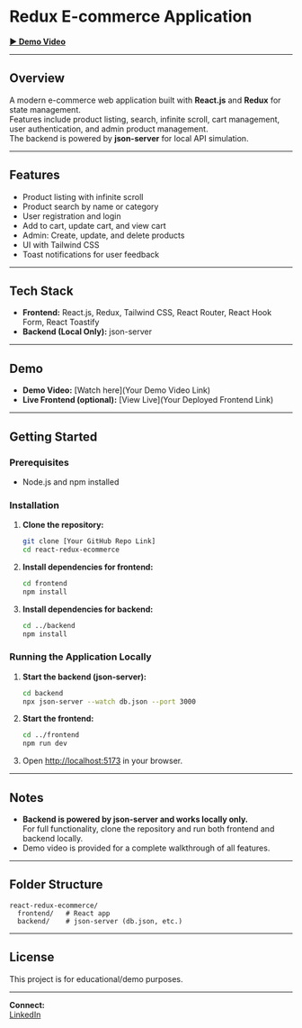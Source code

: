# Redux E-commerce Application

**[▶️ Demo Video](https://drive.google.com/file/d/19rR-rCvgHN_j8jSNMnr23DTw3zyfG0sW/view?usp=sharing)**

---

## Overview

A modern e-commerce web application built with **React.js** and **Redux** for state management.  
Features include product listing, search, infinite scroll, cart management, user authentication, and admin product management.  
The backend is powered by **json-server** for local API simulation.

---

## Features

- Product listing with infinite scroll
- Product search by name or category
- User registration and login
- Add to cart, update cart, and view cart
- Admin: Create, update, and delete products
- UI with Tailwind CSS
- Toast notifications for user feedback

---

## Tech Stack

- **Frontend:** React.js, Redux, Tailwind CSS, React Router, React Hook Form, React Toastify
- **Backend (Local Only):** json-server

---

## Demo

- **Demo Video:** [Watch here](Your Demo Video Link)
- **Live Frontend (optional):** [View Live](Your Deployed Frontend Link)

---

## Getting Started

### Prerequisites

- Node.js and npm installed

### Installation

1. **Clone the repository:**
    ```sh
    git clone [Your GitHub Repo Link]
    cd react-redux-ecommerce
    ```

2. **Install dependencies for frontend:**
    ```sh
    cd frontend
    npm install
    ```

3. **Install dependencies for backend:**
    ```sh
    cd ../backend
    npm install
    ```

### Running the Application Locally

1. **Start the backend (json-server):**
    ```sh
    cd backend
    npx json-server --watch db.json --port 3000
    ```

2. **Start the frontend:**
    ```sh
    cd ../frontend
    npm run dev
    ```

3. Open [http://localhost:5173](http://localhost:5173) in your browser.

---

## Notes

- **Backend is powered by json-server and works locally only.**  
  For full functionality, clone the repository and run both frontend and backend locally.
- Demo video is provided for a complete walkthrough of all features.

---

## Folder Structure

```
react-redux-ecommerce/
  frontend/   # React app
  backend/    # json-server (db.json, etc.)
```

---

## License

This project is for educational/demo purposes.

---

**Connect:**  
[LinkedIn](https://www.linkedin.com/in/rieshukhandelwal/)
